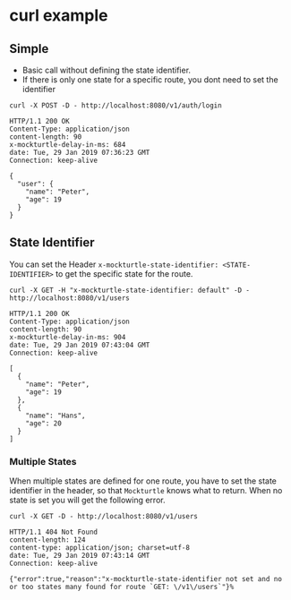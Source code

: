 # curl example

## Simple

- Basic call without defining the state identifier.
- If there is only one state for a specific route, you dont need to set the identifier

```shell
curl -X POST -D - http://localhost:8080/v1/auth/login
```

```http
HTTP/1.1 200 OK
Content-Type: application/json
content-length: 90
x-mockturtle-delay-in-ms: 684
date: Tue, 29 Jan 2019 07:36:23 GMT
Connection: keep-alive

{
  "user": {
    "name": "Peter",
    "age": 19
  }
}
```

## State Identifier

You can set the Header `x-mockturtle-state-identifier: <STATE-IDENTIFIER>` to get the specific state for the route.

```shell
curl -X GET -H "x-mockturtle-state-identifier: default" -D - http://localhost:8080/v1/users
```

```http
HTTP/1.1 200 OK
Content-Type: application/json
content-length: 90
x-mockturtle-delay-in-ms: 904
date: Tue, 29 Jan 2019 07:43:04 GMT
Connection: keep-alive

[
  {
    "name": "Peter",
    "age": 19
  },
  {
    "name": "Hans",
    "age": 20
  }
]
```

### Multiple States

When multiple states are defined for one route, you have to set the state identifier in the header, so that `Mockturtle` knows what to return. When no state is set you will get the following error.

```shell
curl -X GET -D - http://localhost:8080/v1/users
```

```http
HTTP/1.1 404 Not Found
content-length: 124
content-type: application/json; charset=utf-8
date: Tue, 29 Jan 2019 07:43:14 GMT
Connection: keep-alive

{"error":true,"reason":"x-mockturtle-state-identifier not set and no or too states many found for route `GET: \/v1\/users`"}% 
```